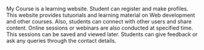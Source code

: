 My Course is a learning website. Student can register and make profiles. This website provides tutuorials and learning material on Web development and other courses. Also, students can connect with other users and share content. Online sessions or webinars are also conducted at specified time. This sessions can be saved and viewed later. Students can give feedback or ask any queries through the contact details. 